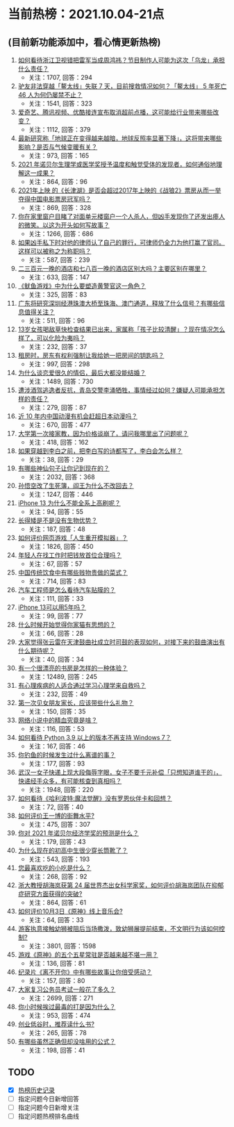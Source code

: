 # 当前热榜：2021.10.04-21点
## (目前新功能添加中，看心情更新热榜)
1. [如何看待浙江卫视错把雷军当成周鸿祎？节目制作人可能为这次「乌龙」承担什么责任？](https://www.zhihu.com/question/490382852)
    * 关注：1707, 回答：294
2. [驴友非法穿越「鳌太线」失联 7 天，目前搜救情况如何？「鳌太线」 5 年死亡 46 人为何仍屡禁不止？](https://www.zhihu.com/question/490412697)
    * 关注：1541, 回答：323
3. [爱奇艺、腾讯视频、优酷接连宣布取消超前点播，这可能给行业带来哪些改变？](https://www.zhihu.com/question/490544847)
    * 关注：1112, 回答：379
4. [最新研究称「地球正在变得越来越暗，地球反照率显著下降」，这将带来哪些影响？是否与气候变暖有关？](https://www.zhihu.com/question/490238218)
    * 关注：973, 回答：165
5. [2021 年诺贝尔生理学或医学奖授予温度和触觉受体的发现者，如何通俗地理解这一成果？](https://www.zhihu.com/question/490579885)
    * 关注：864, 回答：96
6. [2021年上映 的《长津湖》是否会超过2017年上映的《战狼2》票房从而一举夺得中国电影票房冠军吗？](https://www.zhihu.com/question/471791736)
    * 关注：869, 回答：328
7. [你在家里窗户目睹了对面单元楼窗户一个人杀人，但凶手发现你了还发出瘆人的微笑。以这为开头如何写故事？](https://www.zhihu.com/question/467581606)
    * 关注：1266, 回答：686
8. [如果凶手私下时对他的律师认了自己的罪行，可律师仍全力为他打赢了官司。这样可以被称之为称职吗？](https://www.zhihu.com/question/471281291)
    * 关注：587, 回答：239
9. [二三百元一晚的酒店和七八百一晚的酒店区别大吗？主要区别在哪里？](https://www.zhihu.com/question/486503426)
    * 关注：633, 回答：147
10. [《鱿鱼游戏》中为什么要塑造黄警官这一角色？](https://www.zhihu.com/question/489041280)
    * 关注：325, 回答：83
11. [广东将研究深圳经港珠澳大桥至珠海、澳门通道，释放了什么信号？有哪些信息值得关注？](https://www.zhihu.com/question/490421821)
    * 关注：511, 回答：96
12. [13岁女孩喝敌草快检查结果已出来，家属称「孩子比较清醒」？现在情况怎么样了，可以化险为夷吗？](https://www.zhihu.com/question/490413635)
    * 关注：232, 回答：37
13. [租房时，房东有权利强制让我给她一把房间的钥匙吗？](https://www.zhihu.com/question/462612155)
    * 关注：997, 回答：298
14. [为什么谈恋爱很久的情侣，最后大都没能结婚？](https://www.zhihu.com/question/461388898)
    * 关注：1489, 回答：730
15. [遭涉酒驾逃逸者反抗，青岛交警李涌牺牲，事情经过如何？嫌疑人可能承担怎样的责任？](https://www.zhihu.com/question/490541078)
    * 关注：279, 回答：87
16. [近 10 年内中国动漫有机会赶超日本动漫吗？](https://www.zhihu.com/question/480368116)
    * 关注：670, 回答：477
17. [大学第一次接家教，因为价格谈崩了，请问我哪里出了问题呢？](https://www.zhihu.com/question/481129142)
    * 关注：418, 回答：162
18. [如果穿越到李白之前，把李白写的诗都写了，李白会怎么样？](https://www.zhihu.com/question/362535601)
    * 关注：38, 回答：29
19. [有哪些神仙句子让你记到现在的？](https://www.zhihu.com/question/481396309)
    * 关注：2032, 回答：368
20. [孙悟空改了生死簿，阎王为什么不改回去？](https://www.zhihu.com/question/444695125)
    * 关注：1247, 回答：446
21. [iPhone 13 为什么不能全系上高刷呢？](https://www.zhihu.com/question/486869099)
    * 关注：94, 回答：55
22. [长得矮是不是没有生物优势？](https://www.zhihu.com/question/490081979)
    * 关注：187, 回答：48
23. [如何评价网页游戏「人生重开模拟器」？](https://www.zhihu.com/question/484526139)
    * 关注：1826, 回答：450
24. [年轻人在找工作时把钱放首位合理吗？](https://www.zhihu.com/question/489552124)
    * 关注：67, 回答：57
25. [中国传统饮食中有哪些贱物贵做的菜式？](https://www.zhihu.com/question/489451884)
    * 关注：714, 回答：83
26. [汽车工程师是怎么看待汽车贴膜的？](https://www.zhihu.com/question/302342854)
    * 关注：111, 回答：33
27. [iPhone 13可以用5年吗？](https://www.zhihu.com/question/485003417)
    * 关注：99, 回答：77
28. [什么时候开始觉得你家猫有思想的？](https://www.zhihu.com/question/310871628)
    * 关注：66, 回答：28
29. [大家觉得张云雷在天津鼓曲社成立时司鼓的表现如何，对接下来的鼓曲演出有什么期待呢？](https://www.zhihu.com/question/490363830)
    * 关注：40, 回答：34
30. [有一个很漂亮的书房是怎样的一种体验？](https://www.zhihu.com/question/37664691)
    * 关注：12489, 回答：245
31. [有心理疾病的人适合通过学习心理学来自救吗？](https://www.zhihu.com/question/377588032)
    * 关注：232, 回答：49
32. [第一次见女朋友家长，应该带些什么礼物？](https://www.zhihu.com/question/288113119)
    * 关注：150, 回答：35
33. [网络小说中的精血究竟是啥？](https://www.zhihu.com/question/489208133)
    * 关注：116, 回答：53
34. [如何看待 Python 3.9 以上的版本不再支持 Windows 7？](https://www.zhihu.com/question/481576477)
    * 关注：167, 回答：46
35. [你钓鱼的时候发生过什么离谱的事？](https://www.zhihu.com/question/468943312)
    * 关注：177, 回答：93
36. [武汉一女子快递上现大段侮辱字眼，女子不要千元补偿「只想知道谁干的」，快递经手众多，有可能核查到真相吗？](https://www.zhihu.com/question/490408648)
    * 关注：1948, 回答：220
37. [如何看待《哈利波特:魔法觉醒》没有罗恩伙伴卡和回想？](https://www.zhihu.com/question/489223025)
    * 关注：72, 回答：40
38. [如何评价王一博的街舞水平?](https://www.zhihu.com/question/409700681)
    * 关注：475, 回答：307
39. [你对 2021 年诺贝尔经济学奖的预测是什么？](https://www.zhihu.com/question/486603282)
    * 关注：179, 回答：43
40. [为什么现在的初高中生很少穿长筒靴了？](https://www.zhihu.com/question/366867822)
    * 关注：543, 回答：193
41. [您最喜欢吃的小吃是什么？](https://www.zhihu.com/question/349035638)
    * 关注：268, 回答：92
42. [浙大教授胡海岚获第 24 届世界杰出女科学家奖，如何评价胡海岚团队在抑郁症研究方面获得的突破?](https://www.zhihu.com/question/267492786)
    * 关注：864, 回答：61
43. [如何评价10月3日《原神》线上音乐会?](https://www.zhihu.com/question/490464227)
    * 关注：64, 回答：33
44. [游客执意接触幼狮被阻后当场撒泼，致幼狮展提前结束，不文明行为该如何控制?](https://www.zhihu.com/question/490306746)
    * 关注：3801, 回答：1598
45. [游戏《原神》的五个五星常驻是否越来越不堪一用？](https://www.zhihu.com/question/487040414)
    * 关注：136, 回答：81
46. [纪录片《离不开你》中有哪些故事让你倍受感动？](https://www.zhihu.com/question/489385029)
    * 关注：157, 回答：80
47. [大家复习公务员考试一般花了多久？](https://www.zhihu.com/question/276093624)
    * 关注：2699, 回答：271
48. [你小时候挨过最毒的打是因为什么？](https://www.zhihu.com/question/387847644)
    * 关注：953, 回答：474
49. [创业低谷时，推荐读什么书?](https://www.zhihu.com/question/485144525)
    * 关注：265, 回答：78
50. [有哪些虽然正确但却没啥用的公式？](https://www.zhihu.com/question/321122782)
    * 关注：198, 回答：41
## TODO
* [x] [热榜历史记录](hot_history/AllHot.md)
* [ ] 指定问题今日新增回答
* [ ] 指定问题今日新增关注
* [ ] 指定问题热榜排名曲线
